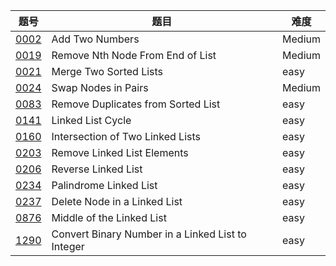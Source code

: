 | 题号 | 题目 | 难度 |
| --- | --- | --- |
| [0002](0002.add-two-numbers/README.md) | Add Two Numbers | Medium | 
| [0019](0019.remove-nth-node-from-end-of-list/README.md) | Remove Nth Node From End of List | Medium |
| [0021](0021.merge-two-sorted-list/README.md) | Merge Two Sorted Lists | easy |
| [0024](0024.swap-nodes-in-pairs/README.md) | Swap Nodes in Pairs | Medium | 
| [0083](0083.remove-duplicates-from-sorted-list/README.md) | Remove Duplicates from Sorted List  | easy |
| [0141](0141.linked-list-cycle/README.md) | Linked List Cycle | easy |
| [0160](0160.intersection-of-two-linked-lists/README.md) | Intersection of Two Linked Lists | easy |
| [0203](0203.remove-linked-list-elements/README.md) | Remove Linked List Elements | easy | 
| [0206](0206.reverse-linked-list/README.md) | Reverse Linked List | easy | 
| [0234](0234.palindrome-linked-list/README.md) | Palindrome Linked List | easy | 
| [0237](0237.delete-node-in-a-linked-list/README.md) |  Delete Node in a Linked List | easy | 
| [0876](0876.middle-of-the-linked-list/README.md) | Middle of the Linked List | easy | 
| [1290](1290.convert-binary-number-in-a-linked-list-to-integer/README.md) | Convert Binary Number in a Linked List to Integer | easy |